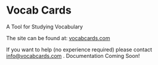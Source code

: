 # Vocab Cards
A Tool for Studying Vocabulary

The site can be found at: [vocabcards.com](https://www.vocabcards.com)

If you want to help (no experience required) please contact info@vocabcards.com .
Documentation Coming Soon!
